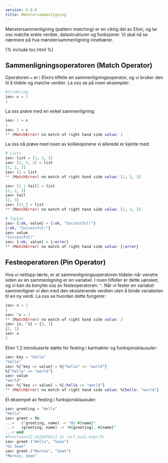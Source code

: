 ```yaml
---
version: 0.9.0
title: Mønstersammenligning
---
```


Mønstersammenligning (pattern matching) er en viktig del av Elixir, og lar oss matche enkle verdier, datastrukturer og funksjoner. Vi skal nå se nærmere på hva mønstersammenligning innebærer.

{% include toc.html %}

## Sammenligningsoperatoren (Match Operator)

Operatoren `=` er i Elixirs tilfelle en sammenligningsoperator, og vi bruker den til å tildele og matche verdier. La oss se på noen eksempler:

```elixir
#tildeling
iex> x = 1
1
```

La oss prøve med en enkel sammenligning:

```elixir
iex> 1 = x
1
iex> 2 = x
** (MatchError) no match of right hand side value: 1
```

La oss nå prøve med noen av kolleksjonene vi allerede er kjente med:

```elixir
# Lists
iex> list = [1, 2, 3]
iex> [1, 2, 3] = list
[1, 2, 3]
iex> [] = list
** (MatchError) no match of right hand side value: [1, 2, 3]

iex> [1 | tail] = list
[1, 2, 3]
iex> tail
[2, 3]
iex> [2|_] = list
** (MatchError) no match of right hand side value: [1, 2, 3]

# Tuples
iex> {:ok, value} = {:ok, "Successful!"}
{:ok, "Successful!"}
iex> value
"Successful!"
iex> {:ok, value} = {:error}
** (MatchError) no match of right hand side value: {:error}
```

## Festeoperatoren (Pin Operator)

Hva vi nettopp lærte, er at sammenligningsoperatoren tildeler når venstre siden av en sammenligning er en variabel. I noen tilfeller er dette uønsket, og vi kan da benytte oss av festeoperatoren: `^`.
Når vi fester en variabel sammenligner vi den med den eksisterende verdien uten å binde variabelen til en ny verdi. La oss se hvordan dette fungerer:


```elixir
iex> x = 1
1
iex> ^x = 2
** (MatchError) no match of right hand side value: 2
iex> {x, ^x} = {2, 1}
{2, 1}
iex> x
2
```

Elixir 1.2 introduserte støtte for festing i kartnøkler og funksjonsklausuler:

```elixir
iex> key = "hello"
"hello"
iex> %{^key => value} = %{"hello" => "world"}
%{"hello" => "world"}
iex> value
"world"
iex> %{^key => value} = %{:hello => "world"}
** (MatchError) no match of right hand side value: %{hello: "world"}
```

Et eksempel av festing i funksjonsklausuler:

```elixir
iex> greeting = "Hello"
"Hello"
iex> greet = fn
...>   (^greeting, name) -> "Hi #{name}"
...>   (greeting, name) -> "#{greeting}, #{name}"
...> end
#Function<12.54118792/2 in :erl_eval.expr/5>
iex> greet.("Hello", "Sean")
"Hi Sean"
iex> greet.("Mornin", "Sean")
"Mornin, Sean"
```

